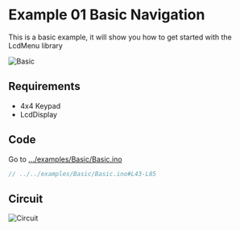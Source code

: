 # Example 01 Basic Navigation

This is a basic example, it will show you how to get started with the LcdMenu library

![Basic](https://i.imgur.com/nViET8b.gif)

## Requirements

- 4x4 Keypad
- LcdDisplay

## Code

Go to [.../examples/Basic/Basic.ino](https://github.com/forntoh/LcdMenu/tree/master/examples/Basic/Basic.ino)

```cpp
// ../../examples/Basic/Basic.ino#L43-L85
```

## Circuit

<img src="{{ site.baseurl }}/assets/img/circuit.png" alt="Circuit">
